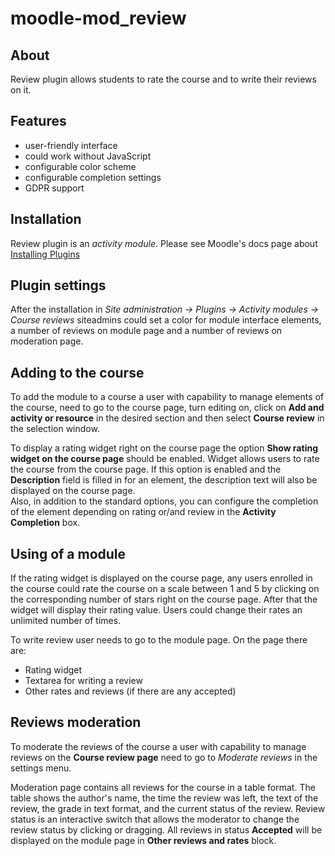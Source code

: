 # moodle-mod_review

## About

Review plugin allows students to rate the course and to write their reviews on it.

## Features
* user-friendly interface
* could work without JavaScript
* configurable color scheme 
* configurable completion settings
* GDPR support

## Installation

Review plugin is an _activity module_.
Please see Moodle's docs page about [Installing Plugins](https://docs.moodle.org/38/en/Installing_plugins)

## Plugin settings

After the installation in _Site administration -> Plugins -> Activity modules -> Course reviews_ siteadmins could set a color for module interface elements, a number of reviews on module page and a number of reviews on moderation page.

## Adding to the course

To add the module to a course a user with capability to manage elements of the course, need to go to the course page, turn editing on, click on **Add and activity or resource** in the desired section and then select **Course review** in the selection window.

To display a rating widget right on the course page the option **Show rating widget on the course page** should be enabled. Widget allows users to rate the course from the course page. If this option is enabled and the **Description** field is filled in for an element, the description text will also be displayed on the course page.  
Also, in addition to the standard options, you can configure the completion of the element depending on rating or/and review
in the **Activity Completion** box.

## Using of a module

If the rating widget is displayed on the course page, any users enrolled in the course could rate the course on a scale between 1 and 5 by clicking on the corresponding number of stars right on the course page. After that the widget will display their rating value. Users could change their rates an unlimited number of times. 

To write review user needs to go to the module page. On the page there are:
* Rating widget
* Textarea for writing a review
* Other rates and reviews (if there are any accepted)

## Reviews moderation

To moderate the reviews of the course a user with capability to manage reviews on the **Course review page** need to go to _Moderate reviews_ in the settings menu.

Moderation page contains all reviews for the course in a table format.  The table shows the author's name, the time the review was left, the text of the review, the grade in text format, and the current status of the review.
Review status is an interactive switch that allows the moderator to change the review status by clicking or dragging.
All reviews in status **Accepted** will be displayed on the module page in **Other reviews and rates** block.


